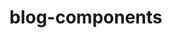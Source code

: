 # blog-components

<!-- https://levelup.gitconnected.com/publish-react-components-as-an-npm-package-7a671a2fb7f -->
<!-- https://www.geeksforgeeks.org/how-to-install-a-local-module-using-npm/ -->